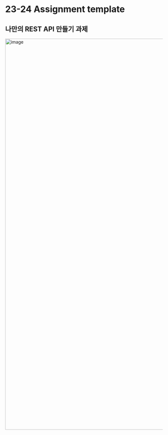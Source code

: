 # 23-24 Assignment template

## 나만의 REST API 만들기 과제

<img width="1247" alt="image" src="https://github.com/GDSC-SKHU/23-24-Server-Assignment-03/assets/107793780/9dd5f2a7-8e32-4d90-bdb5-4e42e4b5dcfc">
